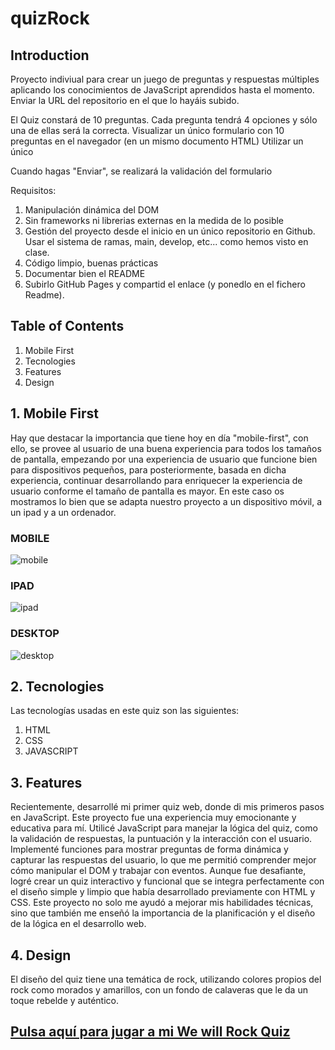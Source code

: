 # quizRock 

## Introduction
Proyecto indiviual para crear un juego de preguntas y respuestas múltiples aplicando los conocimientos de JavaScript aprendidos hasta el momento. Enviar la URL del repositorio en el que lo hayáis subido. 

El Quiz constará de 10 preguntas. Cada pregunta tendrá 4 opciones y sólo una de ellas será la correcta.
Visualizar un único formulario con 10 preguntas en el navegador (en un mismo documento HTML)
Utilizar un único <form>
Cuando hagas "Enviar", se realizará la validación del formulario

Requisitos:
1. Manipulación dinámica del DOM
2. Sin frameworks ni librerias externas en la medida de lo posible
3. Gestión del proyecto desde el inicio en un único repositorio en Github. Usar el sistema de ramas, main, develop, etc... como hemos visto en clase.
4. Código limpio, buenas prácticas
5. Documentar bien el README
6. Subirlo GitHub Pages y compartid el enlace (y ponedlo en el fichero Readme).

## Table of Contents
1. Mobile First
2. Tecnologies
3. Features
4. Design

## 1. Mobile First

Hay que destacar la importancia que tiene hoy en día "mobile-first", con ello, se provee al usuario de una buena experiencia para todos los tamaños de pantalla, empezando por una experiencia de usuario que funcione bien para dispositivos pequeños, para posteriormente, basada en dicha experiencia, continuar desarrollando para enriquecer la experiencia de usuario conforme el tamaño de pantalla es mayor. En este caso os mostramos lo bien que se adapta nuestro proyecto a un dispositivo móvil, a un ipad y a un ordenador.

### MOBILE

![mobile](https://github.com/Gemagit/quizRock/assets/143506667/bd1c97f4-da0f-4a5d-a800-d237d35dbd26)

### IPAD

![ipad](https://github.com/Gemagit/quizRock/assets/143506667/14ea30ec-a9e4-44f0-b367-5d75b22f9532)

### DESKTOP

![desktop](https://github.com/Gemagit/quizRock/assets/143506667/07c7c151-39c5-4f02-9a64-3b32f2a403ba)

## 2. Tecnologies

Las tecnologías usadas en este quiz son las siguientes:
1. HTML
2. CSS
3. JAVASCRIPT


## 3. Features

Recientemente, desarrollé mi primer quiz web, donde di mis primeros pasos en JavaScript. Este proyecto fue una experiencia muy emocionante y educativa para mí. Utilicé JavaScript para manejar la lógica del quiz, como la validación de respuestas, la puntuación y la interacción con el usuario. Implementé funciones para mostrar preguntas de forma dinámica y capturar las respuestas del usuario, lo que me permitió comprender mejor cómo manipular el DOM y trabajar con eventos. Aunque fue desafiante, logré crear un quiz interactivo y funcional que se integra perfectamente con el diseño simple y limpio que había desarrollado previamente con HTML y CSS. Este proyecto no solo me ayudó a mejorar mis habilidades técnicas, sino que también me enseñó la importancia de la planificación y el diseño de la lógica en el desarrollo web.

## 4. Design

El diseño del quiz tiene una temática de rock, utilizando colores propios del rock como morados y amarillos, con un fondo de calaveras que le da un toque rebelde y auténtico. 





## [Pulsa aquí para jugar a mi We will Rock Quiz](https://gemagit.github.io/quizRock/index.html)
